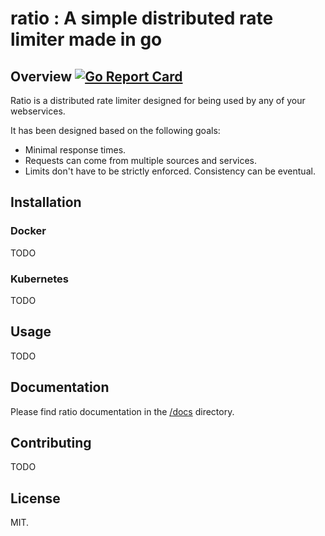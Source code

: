 # ratio : A simple distributed rate limiter made in go

## Overview [![Go Report Card](https://goreportcard.com/badge/github.com/smoya/ratio)](https://goreportcard.com/report/github.com/smoya/ratio)

Ratio is a distributed rate limiter designed for being used by any of your webservices.

It has been designed based on the following goals:

- Minimal response times.
- Requests can come from multiple sources and services.
- Limits don't have to be strictly enforced. Consistency can be eventual.

## Installation

### Docker

TODO

### Kubernetes

TODO

## Usage

TODO

## Documentation

Please find ratio documentation in the [/docs](/docs) directory.

## Contributing

TODO

## License

MIT.
